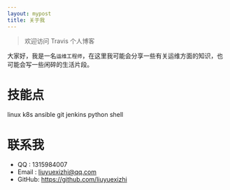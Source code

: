 ```yaml
---
layout: mypost
title: 关于我
---
```

> 欢迎访问 Travis 个人博客

大家好，我是一名`运维工程师`，在这里我可能会分享一些有关运维方面的知识，也可能会写一些闲碎的生活片段。

# 技能点
linux k8s ansible git jenkins python shell

# 联系我
+ QQ    : 1315984007
+ Email : liuyuexizhi@qq.com
+ GitHub: https://github.com/liuyuexizhi